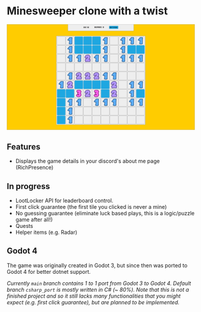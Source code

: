 # Minesweeper clone with a twist

![Main Menu](./images/game.png)

## Features

- Displays the game details in your discord's about me page (RichPresence)

## In progress

- LootLocker API for leaderboard control.
- First click guarantee (the first tile you clicked is never a mine)
- No guessing guarantee (eliminate luck based plays, this is a logic/puzzle game after all!)
- Quests
- Helper items (e.g. Radar)

## Godot 4

The game was originally created in Godot 3, but since then was ported to Godot 4 for better dotnet support.

_Currently `main` branch contains 1 to 1 port from Godot 3 to Godot 4. Default branch `csharp_port` is mostly written in C# (~ 80%). Note that this is not a finished project and so it still lacks many functionalities that you might expect (e.g. first click guarantee), but are planned to be implemented._

